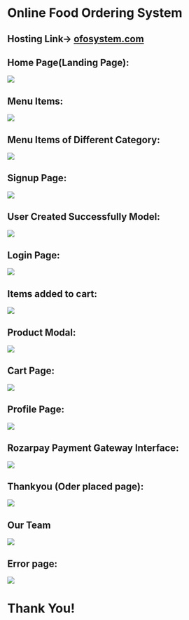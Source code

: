    # Online Food Ordering System 

## Hosting Link-> [ofosystem.com](https://ofosystem.herokuapp.com/)

## Home Page(Landing Page):

![](Project_Images/1.jpg)

## Menu Items:

![](Project_Images/2.jpg)

## Menu Items of Different Category:

![](Project_Images/3.jpg)

## Signup Page:

![](Project_Images/signup.jpg)

## User Created Successfully Model:

![](Project_Images/user_created_successfully.jpg)

## Login Page:

![](Project_Images/6login.jpg)

## Items added to cart:

![](Project_Images/7.jpg)


## Product Modal:

![](Project_Images/product_modal.jpg)

 ## Cart Page:

![](Project_Images/cart_page.jpg)

## Profile Page:

![](Project_Images/profile_page.jpg)

## Rozarpay Payment Gateway Interface:

![](Project_Images/rozarpay_integration.jpg)

## Thankyou (Oder placed page):

![](Project_Images/thankyou_page.jpg)

## Our Team 

![](Project_Images/Our_Team.jpg)

## Error page:

![](Project_Images/error_page.jpg)


# Thank You!
